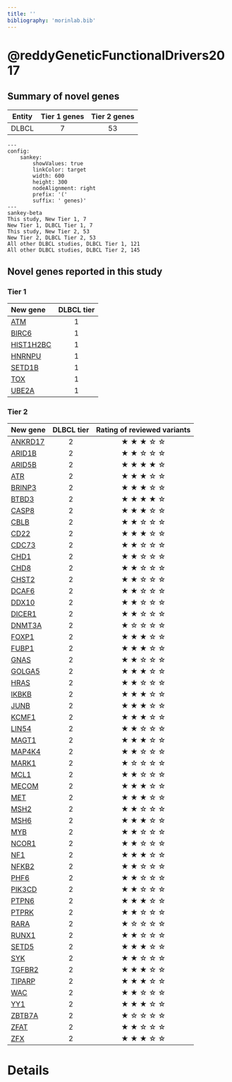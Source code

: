 ```yaml
---
title: ''
bibliography: 'morinlab.bib'
---
```


# @reddyGeneticFunctionalDrivers2017
## Summary of novel genes

|Entity| Tier 1 genes| Tier 2 genes|
|:-:|:-:|:-:|
|DLBCL|7|53|
```mermaid
---
config:
    sankey:
        showValues: true
        linkColor: target
        width: 600
        height: 300
        nodeAlignment: right
        prefix: '('
        suffix: ' genes)'
---
sankey-beta
This study, New Tier 1, 7
New Tier 1, DLBCL Tier 1, 7
This study, New Tier 2, 53
New Tier 2, DLBCL Tier 2, 53
All other DLBCL studies, DLBCL Tier 1, 121
All other DLBCL studies, DLBCL Tier 2, 145
```

## Novel genes reported in this study

### Tier 1
|New gene|DLBCL tier|
|:-|:-:|
|[ATM](../ATM)|1 |
|[BIRC6](../BIRC6)|1 |
|[HIST1H2BC](../HIST1H2BC)|1 |
|[HNRNPU](../HNRNPU)|1 |
|[SETD1B](../SETD1B)|1 |
|[TOX](../TOX)|1 |
|[UBE2A](../UBE2A)|1 |

### Tier 2
|New gene|DLBCL tier|Rating of reviewed variants|
|:-|:-:|:-:|
|[ANKRD17](../ANKRD17)|2 |&starf; &starf; &starf; &star; &star;|
|[ARID1B](../ARID1B)|2 |&starf; &starf; &star; &star; &star;|
|[ARID5B](../ARID5B)|2 |&starf; &starf; &starf; &starf; &star;|
|[ATR](../ATR)|2 |&starf; &starf; &starf; &star; &star;|
|[BRINP3](../BRINP3)|2 |&starf; &starf; &starf; &star; &star;|
|[BTBD3](../BTBD3)|2 |&starf; &starf; &starf; &starf; &star;|
|[CASP8](../CASP8)|2 |&starf; &starf; &starf; &star; &star;|
|[CBLB](../CBLB)|2 |&starf; &starf; &star; &star; &star;|
|[CD22](../CD22)|2 |&starf; &starf; &starf; &star; &star;|
|[CDC73](../CDC73)|2 |&starf; &starf; &star; &star; &star;|
|[CHD1](../CHD1)|2 |&starf; &starf; &star; &star; &star;|
|[CHD8](../CHD8)|2 |&starf; &starf; &star; &star; &star;|
|[CHST2](../CHST2)|2 |&starf; &starf; &star; &star; &star;|
|[DCAF6](../DCAF6)|2 |&starf; &starf; &star; &star; &star;|
|[DDX10](../DDX10)|2 |&starf; &starf; &star; &star; &star;|
|[DICER1](../DICER1)|2 |&starf; &starf; &star; &star; &star;|
|[DNMT3A](../DNMT3A)|2 |&starf; &star; &star; &star; &star;|
|[FOXP1](../FOXP1)|2 |&starf; &starf; &starf; &star; &star;|
|[FUBP1](../FUBP1)|2 |&starf; &starf; &starf; &star; &star;|
|[GNAS](../GNAS)|2 |&starf; &starf; &star; &star; &star;|
|[GOLGA5](../GOLGA5)|2 |&starf; &starf; &starf; &star; &star;|
|[HRAS](../HRAS)|2 |&starf; &starf; &star; &star; &star;|
|[IKBKB](../IKBKB)|2 |&starf; &starf; &starf; &star; &star;|
|[JUNB](../JUNB)|2 |&starf; &starf; &starf; &star; &star;|
|[KCMF1](../KCMF1)|2 |&starf; &starf; &starf; &star; &star;|
|[LIN54](../LIN54)|2 |&starf; &starf; &star; &star; &star;|
|[MAGT1](../MAGT1)|2 |&starf; &starf; &starf; &star; &star;|
|[MAP4K4](../MAP4K4)|2 |&starf; &starf; &star; &star; &star;|
|[MARK1](../MARK1)|2 |&starf; &star; &star; &star; &star;|
|[MCL1](../MCL1)|2 |&starf; &starf; &star; &star; &star;|
|[MECOM](../MECOM)|2 |&starf; &starf; &starf; &star; &star;|
|[MET](../MET)|2 |&starf; &starf; &starf; &star; &star;|
|[MSH2](../MSH2)|2 |&starf; &starf; &star; &star; &star;|
|[MSH6](../MSH6)|2 |&starf; &starf; &starf; &star; &star;|
|[MYB](../MYB)|2 |&starf; &starf; &star; &star; &star;|
|[NCOR1](../NCOR1)|2 |&starf; &starf; &star; &star; &star;|
|[NF1](../NF1)|2 |&starf; &starf; &starf; &star; &star;|
|[NFKB2](../NFKB2)|2 |&starf; &starf; &star; &star; &star;|
|[PHF6](../PHF6)|2 |&starf; &starf; &star; &star; &star;|
|[PIK3CD](../PIK3CD)|2 |&starf; &starf; &star; &star; &star;|
|[PTPN6](../PTPN6)|2 |&starf; &starf; &starf; &star; &star;|
|[PTPRK](../PTPRK)|2 |&starf; &starf; &star; &star; &star;|
|[RARA](../RARA)|2 |&starf; &star; &star; &star; &star;|
|[RUNX1](../RUNX1)|2 |&starf; &starf; &star; &star; &star;|
|[SETD5](../SETD5)|2 |&starf; &starf; &starf; &star; &star;|
|[SYK](../SYK)|2 |&starf; &starf; &star; &star; &star;|
|[TGFBR2](../TGFBR2)|2 |&starf; &starf; &starf; &star; &star;|
|[TIPARP](../TIPARP)|2 |&starf; &starf; &starf; &star; &star;|
|[WAC](../WAC)|2 |&starf; &starf; &star; &star; &star;|
|[YY1](../YY1)|2 |&starf; &starf; &starf; &star; &star;|
|[ZBTB7A](../ZBTB7A)|2 |&starf; &star; &star; &star; &star;|
|[ZFAT](../ZFAT)|2 |&starf; &starf; &star; &star; &star;|
|[ZFX](../ZFX)|2 |&starf; &starf; &starf; &star; &star;|


# Details

